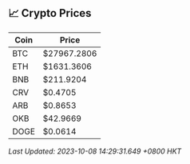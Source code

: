 ## 📈 Crypto Prices

| Coin | Price |
| ---- | ----- |
| BTC | $27967.2806 |
| ETH | $1631.3606 |
| BNB | $211.9204 |
| CRV | $0.4705 |
| ARB | $0.8653 |
| OKB | $42.9669 |
| DOGE | $0.0614 |

_Last Updated: 2023-10-08 14:29:31.649 +0800 HKT_